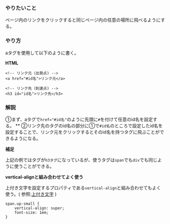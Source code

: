 ### やりたいこと

ページ内のリンクをクリックすると同じページ内の任意の場所に飛べるようにする。

### やり方

aタグを使用して以下のように書く。

**HTML**
```
<!-- リンク元（出発点) -->
<a href="#id名">リンク元</a>

<!-- リンク先（到達点) -->
<h3 id="id名">リンク先</h3>
```

### 解説

①まず、aタグで`href="#id名"`のように先頭に`#`を付けて任意のid名を設定する。  **
②リンク先のタグのid名の部分に①で`#id名`のところで設定したid名を設定することで、リンク元をクリックするとそのid名を持つタグに飛ぶことができるようになる。

**補足**

上記の例ではタグが`h3タグ`になっているが、使うタグは`span`でも`div`でも同じように使うことができる。

**vertical-alignと組み合わせてよく使う**

上付き文字を設定するプロパティである`vertical-align`と組み合わせてもよく使う。( 参照:[上付き文字](https://github.com/ren-github-account/Today-I-Learned/blob/main/%E3%83%9E%E3%83%BC%E3%82%AF%E3%82%A2%E3%83%83%E3%83%97%E8%A8%80%E8%AA%9E/CSS/%E5%AE%9F%E8%B7%B5%E7%B7%A8/%E6%B3%A8%E9%87%88(%E4%B8%8A%E4%BB%98%E3%81%8D%E6%96%87%E5%AD%97).md) )

```
span.up-small {
    vertical-align: super;
    font-size: 1em;
}
```
